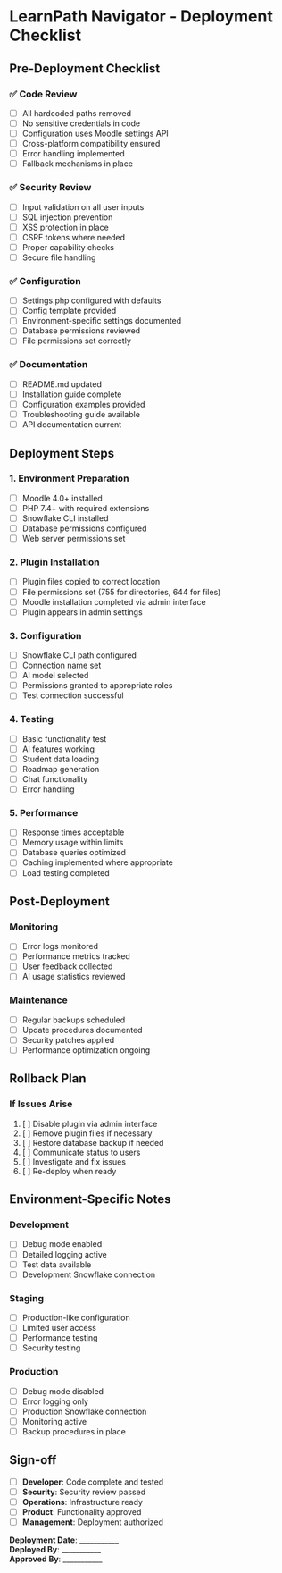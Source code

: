 # LearnPath Navigator - Deployment Checklist

## Pre-Deployment Checklist

### ✅ Code Review
- [ ] All hardcoded paths removed
- [ ] No sensitive credentials in code
- [ ] Configuration uses Moodle settings API
- [ ] Cross-platform compatibility ensured
- [ ] Error handling implemented
- [ ] Fallback mechanisms in place

### ✅ Security Review
- [ ] Input validation on all user inputs
- [ ] SQL injection prevention
- [ ] XSS protection in place
- [ ] CSRF tokens where needed
- [ ] Proper capability checks
- [ ] Secure file handling

### ✅ Configuration
- [ ] Settings.php configured with defaults
- [ ] Config template provided
- [ ] Environment-specific settings documented
- [ ] Database permissions reviewed
- [ ] File permissions set correctly

### ✅ Documentation
- [ ] README.md updated
- [ ] Installation guide complete
- [ ] Configuration examples provided
- [ ] Troubleshooting guide available
- [ ] API documentation current

## Deployment Steps

### 1. Environment Preparation
- [ ] Moodle 4.0+ installed
- [ ] PHP 7.4+ with required extensions
- [ ] Snowflake CLI installed
- [ ] Database permissions configured
- [ ] Web server permissions set

### 2. Plugin Installation
- [ ] Plugin files copied to correct location
- [ ] File permissions set (755 for directories, 644 for files)
- [ ] Moodle installation completed via admin interface
- [ ] Plugin appears in admin settings

### 3. Configuration
- [ ] Snowflake CLI path configured
- [ ] Connection name set
- [ ] AI model selected
- [ ] Permissions granted to appropriate roles
- [ ] Test connection successful

### 4. Testing
- [ ] Basic functionality test
- [ ] AI features working
- [ ] Student data loading
- [ ] Roadmap generation
- [ ] Chat functionality
- [ ] Error handling

### 5. Performance
- [ ] Response times acceptable
- [ ] Memory usage within limits
- [ ] Database queries optimized
- [ ] Caching implemented where appropriate
- [ ] Load testing completed

## Post-Deployment

### Monitoring
- [ ] Error logs monitored
- [ ] Performance metrics tracked
- [ ] User feedback collected
- [ ] AI usage statistics reviewed

### Maintenance
- [ ] Regular backups scheduled
- [ ] Update procedures documented
- [ ] Security patches applied
- [ ] Performance optimization ongoing

## Rollback Plan

### If Issues Arise
1. [ ] Disable plugin via admin interface
2. [ ] Remove plugin files if necessary
3. [ ] Restore database backup if needed
4. [ ] Communicate status to users
5. [ ] Investigate and fix issues
6. [ ] Re-deploy when ready

## Environment-Specific Notes

### Development
- [ ] Debug mode enabled
- [ ] Detailed logging active
- [ ] Test data available
- [ ] Development Snowflake connection

### Staging
- [ ] Production-like configuration
- [ ] Limited user access
- [ ] Performance testing
- [ ] Security testing

### Production
- [ ] Debug mode disabled
- [ ] Error logging only
- [ ] Production Snowflake connection
- [ ] Monitoring active
- [ ] Backup procedures in place

## Sign-off

- [ ] **Developer**: Code complete and tested
- [ ] **Security**: Security review passed
- [ ] **Operations**: Infrastructure ready
- [ ] **Product**: Functionality approved
- [ ] **Management**: Deployment authorized

**Deployment Date**: ___________  
**Deployed By**: ___________  
**Approved By**: ___________
